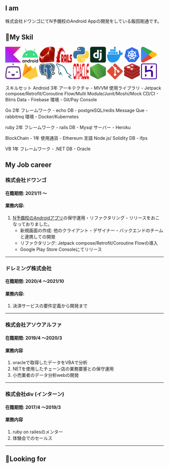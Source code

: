 ## I am
株式会社ドワンゴにてN予備校のAndroid Appの開発をしている飯田剛通です。

## 🔭My Skil
<img src="./kotlin-icon.png" width="50" >
<img src="./android-vertical.png" width="50" >
<img src="./ruby.png" width="50" height="50" >
<img src="./rails.png" width="50" height="50" >
<img src="./python.png" width="50" height="50" >
<img src="./django-icon.png" width="50" height="50" >
<img src="./docker-icon.png" width="50" height="50" >
<img src="./kubernetes.png" width="50" height="50" >
<img src="./google-play-icon.png" width="50" height="50" >

<img src="./bitrise-icon.png" width="50" height="50" >
<img src="./firebase.png" width="50" height="50" >
<img src="./postgresql.png" width="50" height="50" >
<img src="./mysql-icon.png" width="50" height="50" >
<img src="./oracle.png" width="50" height="50" >
<img src="./nodejs-icon-alt.png" width="50" height="50" >
<img src="./git-icon.png" width="50" height="50" >
<img src="./redis.png" width="50" height="50" >
<img src="./heroku-icon.png" width="50" height="50" >

スキルセット
Android 3年
アーキテクチャ - MVVM
使用ライブラリ - Jetpack compose/Retrofit/Coroutine Flow/Multi Module/Junit/Moshi/Mock
CD/CI - Bitris
Data - Firebase
環境 - Git/Pay Console

Go 2年
フレームワーク - echo
DB - postgreSQL/redis
Message Que - rabbitmq
環境 - Docker/Kubernetes

ruby 2年
フレームワーク - rails
DB - Mysql
サーバー - Heroku

BlockChain - 1年
使用通貨 - Ethereum
言語 Node.js/ Solidity
DB - ifps

VB 1年
フレームワーク - .NET
DB - Oracle

## My Job career

### 株式会社ドワンゴ
#### 在籍期間: 2021/11 ～
#### 業務内容: 
1. [N予備校のAndroidアプリ](https://play.google.com/store/apps/details?id=nico.ed.nnn.zane&hl=ja&gl=US&pli=1)の保守運用・リファクタリング・リリースをおこなっておりました。
    - 新規画面の作成: 他のクライアント・デザイナー・バックエンドのチームと連携しての開発
    - リファクタリング: Jetpack compose/Retrofit/Coroutine Flowの導入
    - Google Play Store Consoleにてリリース

---

### ドレミング株式会社
#### 在籍期間: 2020/4 ～2021/10
#### 業務内容: 
 1. 決済サービスの要件定義から開発まで

---

### 株式会社アソウアルファ
#### 在籍期間: 2019/4 ～2020/3
#### 業務内容 
 1. oracleで取得したデータをVBAで分析
 2. NETを使用したチェーン店の業務要塞との保守運用
 3. 小売業者のデータ分析webの開発

---

### 株式会社div (インターン)
#### 在籍期間: 2017/4 ～2019/3
 #### 業務内容 
 1. ruby on railesのメンター
 2. 体験会でのセールス

---

## 👯Looking for

